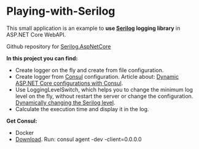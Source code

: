 # Playing-with-Serilog

This small application is an example to **use [Serilog](https://github.com/serilog/serilog "Serilog") logging library** in ASP.NET Core WebAPI.

Github repository for [Serilog.AspNetCore](https://github.com/serilog/serilog-aspnetcore "Serilog.AspNetCore")

**In this project you can find:**
- Create logger on the fly and create from file configuration.
- Create logger from [Consul](https://www.consul.io "Consul") configuration. Article about: [Dynamic ASP.NET Core configurations with Consul](https://www.c-sharpcorner.com/article/dynamic-asp-net-core-configurations-with-consul-kv "Dynamic ASP.NET Core configurations with Consul").
- Use LoggingLevelSwitch, which helps you to change the minimum log level on the fly, without restart the server or change the configuration. [Dynamically changing the Serilog level](https://nblumhardt.com/2014/10/dynamically-changing-the-serilog-level "Dynamically changing the Serilog level").
- Calculate the execution time and display it in the log.

**Get Consul:**
- Docker
- [Download](https://www.consul.io/downloads.html "Download"). Run: consul agent -dev -client=0.0.0.0
